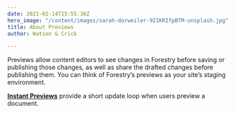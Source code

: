 ```yaml
---
date: 2021-02-14T15:55:38Z
hero_image: "/content/images/sarah-dorweiler-9Z1KRIfpBTM-unsplash.jpg"
title: About Previews
author: Watson & Crick

---
```

Previews allow content editors to see changes in Forestry before saving or publishing those changes, as well as share the drafted changes before publishing them. You can think of Forestry’s previews as your site’s staging environment.

[**Instant Previews**](https://forestry.io/docs/previews/instant-previews/) provide a short update loop when users preview a document.
